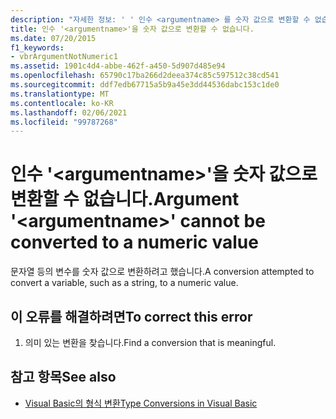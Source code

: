 ```yaml
---
description: "자세한 정보: ' ' 인수 <argumentname> 를 숫자 값으로 변환할 수 없습니다."
title: 인수 '<argumentname>'을 숫자 값으로 변환할 수 없습니다.
ms.date: 07/20/2015
f1_keywords:
- vbrArgumentNotNumeric1
ms.assetid: 1901c4d4-abbe-462f-a450-5d907d485e94
ms.openlocfilehash: 65790c17ba266d2deea374c85c597512c38cd541
ms.sourcegitcommit: ddf7edb67715a5b9a45e3dd44536dabc153c1de0
ms.translationtype: MT
ms.contentlocale: ko-KR
ms.lasthandoff: 02/06/2021
ms.locfileid: "99787268"
---
```

# <a name="argument-argumentname-cannot-be-converted-to-a-numeric-value"></a><span data-ttu-id="e3b45-103">인수 '\<argumentname>'을 숫자 값으로 변환할 수 없습니다.</span><span class="sxs-lookup"><span data-stu-id="e3b45-103">Argument '\<argumentname>' cannot be converted to a numeric value</span></span>

<span data-ttu-id="e3b45-104">문자열 등의 변수를 숫자 값으로 변환하려고 했습니다.</span><span class="sxs-lookup"><span data-stu-id="e3b45-104">A conversion attempted to convert a variable, such as a string, to a numeric value.</span></span>  
  
## <a name="to-correct-this-error"></a><span data-ttu-id="e3b45-105">이 오류를 해결하려면</span><span class="sxs-lookup"><span data-stu-id="e3b45-105">To correct this error</span></span>  
  
1. <span data-ttu-id="e3b45-106">의미 있는 변환을 찾습니다.</span><span class="sxs-lookup"><span data-stu-id="e3b45-106">Find a conversion that is meaningful.</span></span>  
  
## <a name="see-also"></a><span data-ttu-id="e3b45-107">참고 항목</span><span class="sxs-lookup"><span data-stu-id="e3b45-107">See also</span></span>

- [<span data-ttu-id="e3b45-108">Visual Basic의 형식 변환</span><span class="sxs-lookup"><span data-stu-id="e3b45-108">Type Conversions in Visual Basic</span></span>](../programming-guide/language-features/data-types/type-conversions.md)

